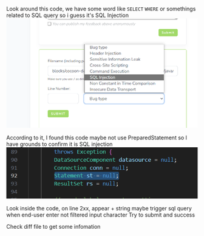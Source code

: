 Look around this code, we have some word like `SELECT` `WHERE` or somethings related to  SQL query
so i guess it's SQL Injection
![issue-options](image.png)

According to it, I found this code maybe not use PreparedStatement so I have grounds to confirm it is SQL injection
![statement](image-1.png) 

Look inside the code, on line 2xx, appear + string maybe trigger sql query when end-user enter not filtered input character
Try to submit and success

Check diff file to get some infomation